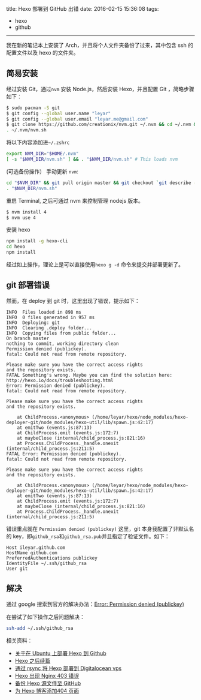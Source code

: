 title: Hexo 部署到 GitHub 出错
date: 2016-02-15 15:36:08
tags:
- hexo
- github
---

我在新的笔记本上安装了 Arch，并且将个人文件夹备份了过来，其中包含 ssh 的配置文件以及 hexo 的文件夹。

简易安装
----

经过安装 Git，通过`nvm` 安装 Node.js，然后安装 Hexo，并且配置 Git ，简略步骤如下：

```bash
$ sudo pacman -S git
$ git config --global user.name "leyar"
$ git config --global user.email "leyar.me@gmail.com"
$ git clone https://github.com/creationix/nvm.git ~/.nvm && cd ~/.nvm && git checkout `git describe --abbrev=0 --tags`
. ~/.nvm/nvm.sh
```
将以下内容添加进`~/.zshrc`
```bash
export NVM_DIR="$HOME/.nvm"
[ -s "$NVM_DIR/nvm.sh" ] && . "$NVM_DIR/nvm.sh" # This loads nvm
```
<!--more-->

(可选备份操作）
手动更新 `nvm`:
```bash
cd "$NVM_DIR" && git pull origin master && git checkout `git describe --abbrev=0 --tags`
. "$NVM_DIR/nvm.sh"
```
重启 Terminal, 之后可通过 nvm 来控制管理 nodejs 版本。

```bash
$ nvm install 4
$ nvm use 4
```
安装 hexo
```bash
npm install -g hexo-cli
cd hexo
npm install
```
经过如上操作，理论上是可以直接使用`hexo g -d` 命令来提交并部署更新了。

git 部署错误
----

然而，在 deploy 到 git 时，这里出现了错误，提示如下：

```
INFO  Files loaded in 898 ms
INFO  0 files generated in 957 ms
INFO  Deploying: git
INFO  Clearing .deploy folder...
INFO  Copying files from public folder...
On branch master
nothing to commit, working directory clean
Permission denied (publickey).
fatal: Could not read from remote repository.

Please make sure you have the correct access rights
and the repository exists.
FATAL Something's wrong. Maybe you can find the solution here: http://hexo.io/docs/troubleshooting.html
Error: Permission denied (publickey).
fatal: Could not read from remote repository.

Please make sure you have the correct access rights
and the repository exists.

    at ChildProcess.<anonymous> (/home/leyar/hexo/node_modules/hexo-deployer-git/node_modules/hexo-util/lib/spawn.js:42:17)
    at emitTwo (events.js:87:13)
    at ChildProcess.emit (events.js:172:7)
    at maybeClose (internal/child_process.js:821:16)
    at Process.ChildProcess._handle.onexit (internal/child_process.js:211:5)
FATAL Error: Permission denied (publickey).
fatal: Could not read from remote repository.

Please make sure you have the correct access rights
and the repository exists.

    at ChildProcess.<anonymous> (/home/leyar/hexo/node_modules/hexo-deployer-git/node_modules/hexo-util/lib/spawn.js:42:17)
    at emitTwo (events.js:87:13)
    at ChildProcess.emit (events.js:172:7)
    at maybeClose (internal/child_process.js:821:16)
    at Process.ChildProcess._handle.onexit (internal/child_process.js:211:5)

```

错误重点就在 `Permission denied (publickey)` 这里，git 本身我配置了非默认名的 key，即`github_rsa`和`github_rsa.pub`并且指定了验证文件。如下：

```config
Host ileyar.github.com
HostName github.com
PreferredAuthentications publickey
IdentityFile ~/.ssh/github_rsa
User git
```

解决
---

通过 google 搜索到官方的解决办法：[Error: Permission denied (publickey)](https://help.github.com/articles/error-permission-denied-publickey/)

在尝试了如下操作之后问题解决：
```bash
ssh-add ~/.ssh/github_rsa
```

相关资料：
+ [关于在 Ubuntu 上部署 Hexo 到 Github](http://www.leyar.me/create-a-blog-with-hexo-in-ubuntu/)
+ [Hexo 之后续篇](http://www.leyar.me/After-installing-Hexo/)
+ [通过 rsync 将 Hexo 部署到 Digitalocean vps](http://www.leyar.me/Digitalocean-vps-nginx-setup/)
+ [Hexo 出现 Nginx 403 错误](http://www.leyar.me/hexo-nginx-403-forbidden/)
+ [备份 Hexo 源文件至 GitHub](http://www.leyar.me/backup-your-blog-to-github/)
+ [为 Hexo 博客添加404 页面](http://www.leyar.me/create-404-page/)

